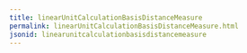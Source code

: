 ```yaml
---
title: linearUnitCalculationBasisDistanceMeasure
permalink: linearUnitCalculationBasisDistanceMeasure.html
jsonid: linearunitcalculationbasisdistancemeasure
---
```


